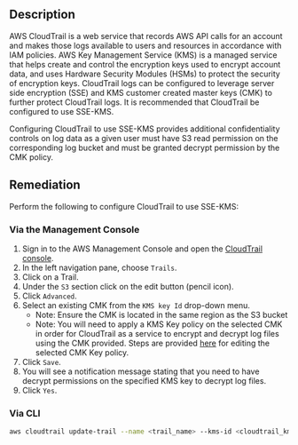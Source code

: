 ## Description

AWS CloudTrail is a web service that records AWS API calls for an account and makes those logs available to users and resources in accordance with IAM policies. AWS Key Management Service (KMS) is a managed service that helps create and control the encryption keys used to encrypt account data, and uses Hardware Security Modules (HSMs) to protect the security of encryption keys. CloudTrail logs can be configured to leverage server side encryption (SSE) and KMS customer created master keys (CMK) to further protect CloudTrail logs. It is recommended that CloudTrail be configured to use SSE-KMS.

Configuring CloudTrail to use SSE-KMS provides additional confidentiality controls on log data as a given user must have S3 read permission on the corresponding log bucket and must be granted decrypt permission by the CMK policy.

## Remediation

Perform the following to configure CloudTrail to use SSE-KMS:

### Via the Management Console

1. Sign in to the AWS Management Console and open the [CloudTrail console](https://console.aws.amazon.com/cloudtrail).
2. In the left navigation pane, choose `Trails`.
3. Click on a Trail.
4. Under the `S3` section click on the edit button (pencil icon).
5. Click `Advanced`.
6. Select an existing CMK from the `KMS key Id` drop-down menu.
    - Note: Ensure the CMK is located in the same region as the S3 bucket
    - Note: You will need to apply a KMS Key policy on the selected CMK in order for
    CloudTrail as a service to encrypt and decrypt log files using the CMK provided. Steps are provided [here](https://docs.aws.amazon.com/awscloudtrail/latest/userguide/create-kms-key-policy-for-cloudtrail.html) for editing the selected CMK Key policy.
7. Click `Save`.
8. You will see a notification message stating that you need to have decrypt permissions on the specified KMS key to decrypt log files.
9. Click `Yes`.

### Via CLI

```bash
aws cloudtrail update-trail --name <trail_name> --kms-id <cloudtrail_kms_key> aws kms put-key-policy --key-id <cloudtrail_kms_key> --policy <cloudtrail_kms_key_policy>
```
